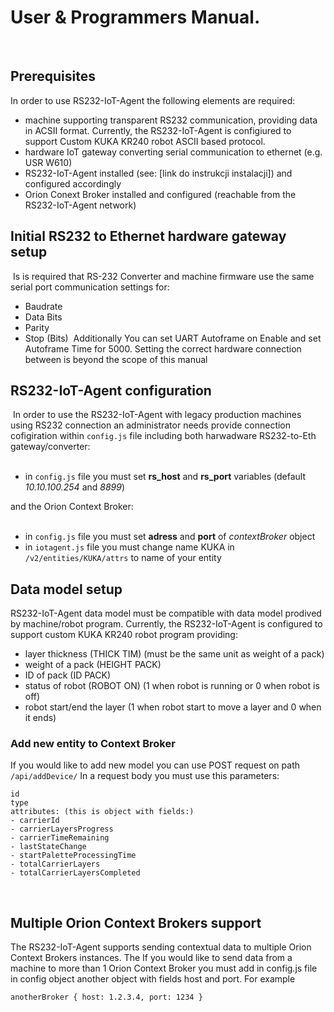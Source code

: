 # User & Programmers Manual. 
​
## Prerequisites
In order to use RS232-IoT-Agent the following elements are required:
​
* machine supporting transparent RS232 communication, providing data in ACSII format. Currently, the RS232-IoT-Agent is configiured to support Custom KUKA KR240 robot ASCII based protocol. 
* hardware IoT gateway converting serial communication to ethernet (e.g. USR W610)
* RS232-IoT-Agent installed (see: [link do instrukcji instalacji]) and configured accordingly
* Orion Conext Broker installed and configured (reachable from the RS232-IoT-Agent network)
​
## Initial RS232 to Ethernet hardware gateway setup
​
Is is required that RS-232 Converter and machine firmware use the same serial port communication settings for: 
​
* Baudrate
* Data Bits
* Parity
* Stop (Bits)
​
Additionally You can set UART Autoframe on Enable and set Autoframe Time for 5000. Setting the correct hardware connection between  is beyond the scope of this manual
​
​
## RS232-IoT-Agent configuration
​
In order to use the RS232-IoT-Agent with legacy production machines using RS232 connection an administrator needs provide connection cofigiration within `config.js` file including both harwadware RS232-to-Eth gateway/converter:  
​
- in `config.js` file you must set **rs_host** and **rs_port** variables (default *10.10.100.254* and *8899*)

and the Orion Context Broker:  
​
- in `config.js` file you must set **adress** and **port** of *contextBroker* object
- in `iotagent.js` file you must change name KUKA in `/v2/entities/KUKA/attrs` to name of your entity​​
​
## Data model setup 
RS232-IoT-Agent data model must be compatible with data model prodived by machine/robot program. Currently, the RS232-IoT-Agent is configured to support custom KUKA KR240 robot program providing:
​
​
* layer thickness (THICK TIM) (must be the same unit as weight of a pack)
* weight of a pack (HEIGHT PACK)
* ID of pack (ID PACK)
* status of robot (ROBOT ON) (1 when robot is running or 0 when robot is off)
* robot start/end the layer (1 when robot start to move a layer and 0 when it ends)
​
### Add new entity to Context Broker
If you would like to add new model you can use POST request on path `/api/addDevice/`
In a request body you must use this parameters:
​
```
id
type
attributes: (this is object with fields:)
- carrierId
- carrierLayersProgress
- carrierTimeRemaining
- lastStateChange
- startPaletteProcessingTime
- totalCarrierLayers
- totalCarrierLayersCompleted
```
​
## Multiple Orion Context Brokers support
The RS232-IoT-Agent supports sending contextual data to multiple Orion Context Brokers instances. The If you would like to send data from a machine to more than 1 Orion Context Broker you must add in config.js file in config object another object with fields host and port. For example
​
```
anotherBroker { host: 1.2.3.4, port: 1234 }
```
